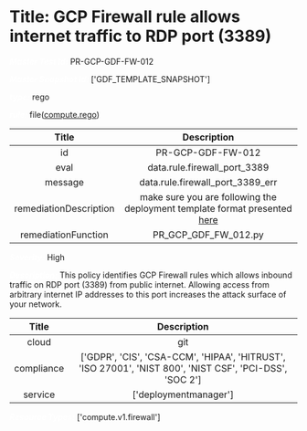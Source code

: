 



# Title: GCP Firewall rule allows internet traffic to RDP port (3389)


***<font color="white">Master Test Id:</font>*** PR-GCP-GDF-FW-012

***<font color="white">Master Snapshot Id:</font>*** ['GDF_TEMPLATE_SNAPSHOT']

***<font color="white">type:</font>*** rego

***<font color="white">rule:</font>*** file([compute.rego])  
  
  
  
  

|Title|Description|
| :---: | :---: |
|id|PR-GCP-GDF-FW-012|
|eval|data.rule.firewall_port_3389|
|message|data.rule.firewall_port_3389_err|
|remediationDescription|make sure you are following the deployment template format presented <a href='https://cloud.google.com/compute/docs/reference/rest/v1/firewalls' target='_blank'>here</a>|
|remediationFunction|PR_GCP_GDF_FW_012.py|


***<font color="white">Severity:</font>*** High

***<font color="white">Description:</font>*** This policy identifies GCP Firewall rules which allows inbound traffic on RDP port (3389) from public internet. Allowing access from arbitrary internet IP addresses to this port increases the attack surface of your network.  
  
  

|Title|Description|
| :---: | :---: |
|cloud|git|
|compliance|['GDPR', 'CIS', 'CSA-CCM', 'HIPAA', 'HITRUST', 'ISO 27001', 'NIST 800', 'NIST CSF', 'PCI-DSS', 'SOC 2']|
|service|['deploymentmanager']|


***<font color="white">Resource Types:</font>*** ['compute.v1.firewall']


[compute.rego]: https://github.com/prancer-io/prancer-compliance-test/tree/master/google/iac/compute.rego
